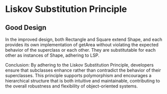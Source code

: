 # Liskov Substitution Principle

## Good Design

In the improved design, both Rectangle and Square extend Shape, and each provides its own implementation of getArea without violating the expected behavior of the superclass or each other. They are substitutable for each other as instances of Shape, adhering to LSP.

Conclusion:
By adhering to the Liskov Substitution Principle, developers ensure that subclasses enhance rather than contradict the behavior of their superclasses. This principle supports polymorphism and encourages a hierarchical structure that is both intuitive and maintainable, contributing to the overall robustness and flexibility of object-oriented systems.
